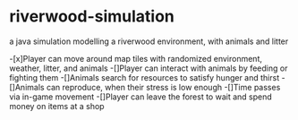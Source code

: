 # riverwood-simulation
a java simulation modelling a riverwood environment, with animals and litter

-[x]Player can move around map tiles with randomized environment, weather, litter, and animals
-[]Player can interact with animals by feeding or fighting them
-[]Animals search for resources to satisfy hunger and thirst
-[]Animals can reproduce, when their stress is low enough
-[]Time passes via in-game movement
-[]Player can leave the forest to wait and spend money on items at a shop
